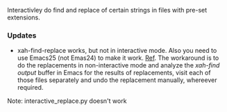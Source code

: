 Interactivley do find and replace of certain strings in files with pre-set extensions.

### Updates
* xah-find-replace works, but not in interactive mode. Also you need to use Emacs25 (not Emas24) to make it work. [Ref](http://ergoemacs.org/emacs/elisp-xah-find-text.html). The workaround is to do the replacements in non-interactive mode and analyze the *xah-find output* buffer in Emacs for the results of replacements, visit each of those files separately and undo the replacement manually, whereever required.

Note: 
  interactive_replace.py doesn't work
